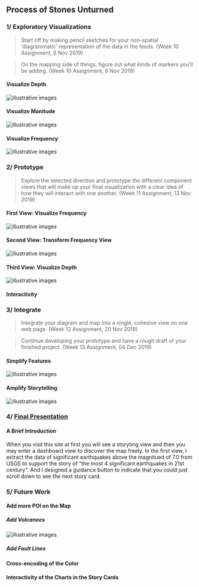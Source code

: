## Process of Stones Unturned

### 1/ Exploratory Visualizations

> Start off by making pencil sketches for your non-spatial ‘diagrammatic’ representation of the data in the feeds. (Week 10 Assignment, 6 Nov 2019)

> On the mapping side of things, figure out what kinds of markers you’ll be adding. (Week 10 Assignment, 6 Nov 2019)

#### Visualize Depth
![illustrative images](./1_diagrammatic_depth.jpg)

#### Visualize Manitude
![illustrative images](./1_markers_magnitude.jpg)

#### Visualize Frequency
![illustrative images](./1_markers_frequency.jpg)

### 2/ Prototype

> Explore the selected direction and prototype the different component views that will make up your final visualization with a clear idea of how they will interact with one another. (Week 11 Assignment, 13 Nov 2019)

#### First View: Visualize Frequency
![illustrative images](./2_prototype_frequency_plane.jpg)

#### Second View: Transform Frequency View
![illustrative images](./2_prototype_frequency_stack.jpg)

#### Third View: Visualize Depth
![illustrative images](./2_prototype_depth.jpg)

#### Interactivity

### 3/ Integrate

> Integrate your diagram and map into a single, cohesive view on one web page. (Week 12 Assignment, 20 Nov 2019) 

> Continue developing your prototype and have a rough draft of your finished project. (Week 13 Assignment, 04 Dec 2019)

#### Simplify Features
![illustrative images](./3_integrate_simplify.png)

#### Amplify Storytelling
![illustrative images](./3_integrate_amplify.png)

### 4/ [Final Presentation](https://github.com/gitacoco/dvia-2019/tree/master/3.mapping-space/final_project)
#### A Brief Introduction
When you visit this site at first you will see a storyting view and then you may enter a dashboard view to discover the map freely.
In the first view, I extract the data of significant earthquakes above the magnitued of 7.0 from USGS to support the story of "the most 4 significant earthquakes in 21st century". And I designed a guidance button to indicate that you could just scroll down to see the next story card. 

### 5/ Future Work
#### Add more POI on the Map
##### Add Volcanoes
![illustrative images](./5_future_works_volcanoes.png)
##### Add Fault Lines
#### Cross-encoding of the Color
#### Interactivity of the Charts in the Story Cards
